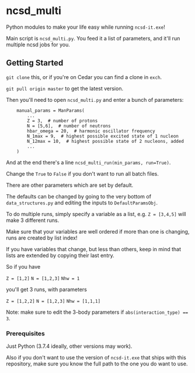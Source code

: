 # ncsd_multi

Python modules to make your life easy while running `ncsd-it.exe`!

Main script is `ncsd_multi.py`.
You feed it a list of parameters,
and it'll run multiple ncsd jobs for you.

## Getting Started

`git clone` this, or if you're on Cedar you can find a clone in `exch`.

`git pull origin master` to get the latest version. 

Then you'll need to open `ncsd_multi.py` and enter a bunch of parameters:


```
    manual_params = ManParams(
        ...
        Z = 3,  # number of protons
        N = [5,6],  # number of neutrons
        hbar_omega = 20,  # harmonic oscillator frequency
        N_1max = 9,  # highest possible excited state of 1 nucleon
        N_12max = 10,  # highest possible state of 2 nucleons, added
        ...
    )
```

And at the end there's a line `ncsd_multi_run(min_params, run=True)`.

Change the `True` to `False` if you don't want to run all batch files.

There are other parameters which are set by default.

The defaults can be changed by going to the very bottom of `data_structures.py`
and editing the inputs to `DefaultParamsObj`.


To do multiple runs, simply specify a variable as a list,
e.g. `Z = [3,4,5]` will make 3 different runs.

Make sure that your variables are well ordered if more than one is changing,
runs are created by list index!

If you have variables that change, but less than others,
keep in mind that lists are extended by copying their last entry.

So if you have

`Z = [1,2]`
`N = [1,2,3]`
`Nhw = 1`

you'll get 3 runs, with parameters

`Z = [1,2,2]`
`N = [1,2,3]`
`Nhw = [1,1,1]`


Note: make sure to edit the 3-body parameters if `abs(interaction_type) == 3`.

### Prerequisites

Just Python (3.7.4 ideally, other versions may work).

Also if you don't want to use the version of `ncsd-it.exe` that ships with this repository,
make sure you know the full path to the one you do want to use.
